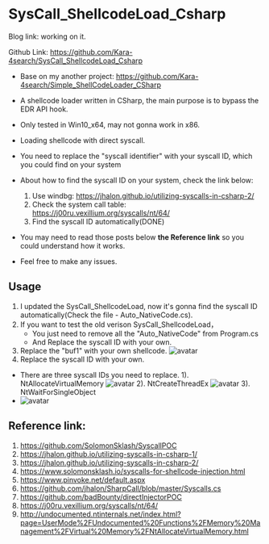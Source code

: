# SysCall_ShellcodeLoad_Csharp

Blog link: working on it.

Github Link: https://github.com/Kara-4search/SysCall_ShellcodeLoad_Csharp

- Base on my another project: https://github.com/Kara-4search/Simple_ShellCodeLoader_CSharp
- A shellcode loader written in CSharp, the main purpose is to bypass the EDR API hook.
- Only tested in Win10_x64, may not gonna work in x86.
- Loading shellcode with direct syscall.
- You need to replace the "syscall identifier" with your syscall ID, which you could find on your system
- About how to find the syscall ID on your system, check the link below:

   1. Use windbg: https://jhalon.github.io/utilizing-syscalls-in-csharp-2/
   2. Check the system call table: https://j00ru.vexillium.org/syscalls/nt/64/
   3. Find the syscall ID automatically(DONE)

- You may need to read those posts below **the Reference link** so you could understand how it works.
- Feel free to make any issues.


## Usage
1. I updated the SysCall_ShellcodeLoad, now it's gonna find the syscall ID automatically(Check the file - Auto_NativeCode.cs).
2. If you want to test the old verison SysCall_ShellcodeLoad，
	* You just need to remove all the "Auto_NativeCode" from Program.cs 
	* And Replace the syscall ID with your own.
3. Replace the "buf1" with your own shellcode.
   ![avatar](https://raw.githubusercontent.com/Kara-4search/tempPic/main/SysCall_ShellcodeLoad_buf1.png)
4. Replace the syscall ID with your own.
- There are three syscall IDs you need to replace.
  1). NtAllocateVirtualMemory
  ![avatar](https://raw.githubusercontent.com/Kara-4search/tempPic/main/SysCall_ShellcodeLoad_CUntAVM.png)
  2). NtCreateThreadEx
  ![avatar](https://raw.githubusercontent.com/Kara-4search/tempPic/main/SysCall_ShellcodeLoad_CUntCT.png)
  3). NtWaitForSingleObject
- ![avatar](https://raw.githubusercontent.com/Kara-4search/tempPic/main/SysCall_ShellcodeLoad_CUntWFSO.png)

 
## Reference link:

1. https://github.com/SolomonSklash/SyscallPOC
2. https://jhalon.github.io/utilizing-syscalls-in-csharp-1/
3. https://jhalon.github.io/utilizing-syscalls-in-csharp-2/
4. https://www.solomonsklash.io/syscalls-for-shellcode-injection.html
5. https://www.pinvoke.net/default.aspx
6. https://github.com/jhalon/SharpCall/blob/master/Syscalls.cs
7. https://github.com/badBounty/directInjectorPOC
8. https://j00ru.vexillium.org/syscalls/nt/64/
9. http://undocumented.ntinternals.net/index.html?page=UserMode%2FUndocumented%20Functions%2FMemory%20Management%2FVirtual%20Memory%2FNtAllocateVirtualMemory.html

   